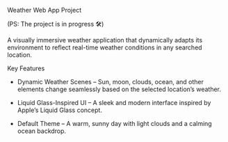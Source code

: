 Weather Web App Project

(PS: The project is in progress 🛠️)


A visually immersive weather application that dynamically adapts its environment to reflect real-time weather conditions in any searched location.

Key Features

- Dynamic Weather Scenes – Sun, moon, clouds, ocean, and other elements change seamlessly based on the selected location’s weather.

- Liquid Glass-Inspired UI – A sleek and modern interface inspired by Apple’s Liquid Glass concept.

- Default Theme – A warm, sunny day with light clouds and a calming ocean backdrop.
